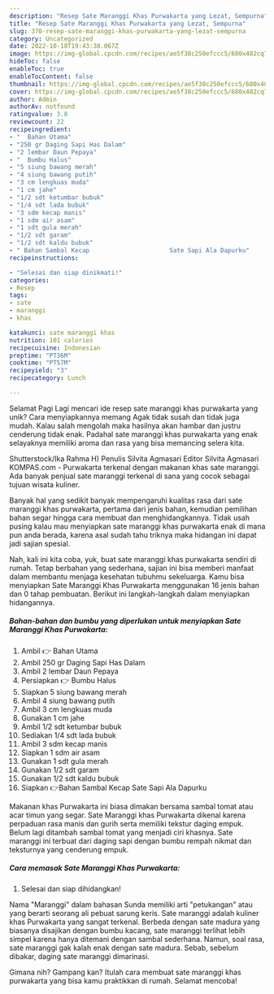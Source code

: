 ```yaml
---
description: "Resep Sate Maranggi Khas Purwakarta yang Lezat, Sempurna"
title: "Resep Sate Maranggi Khas Purwakarta yang Lezat, Sempurna"
slug: 370-resep-sate-maranggi-khas-purwakarta-yang-lezat-sempurna
category: Uncategorized
date: 2022-10-18T19:43:38.067Z
image: https://img-global.cpcdn.com/recipes/ae5f38c250efccc5/680x482cq70/sate-maranggi-khas-purwakarta-foto-resep-utama.jpg
hideToc: false
enableToc: true
enableTocContent: false
thumbnail: https://img-global.cpcdn.com/recipes/ae5f38c250efccc5/680x482cq70/sate-maranggi-khas-purwakarta-foto-resep-utama.jpg
cover: https://img-global.cpcdn.com/recipes/ae5f38c250efccc5/680x482cq70/sate-maranggi-khas-purwakarta-foto-resep-utama.jpg
author: Admin
authorAv: notfound
ratingvalue: 3.8
reviewcount: 22
recipeingredient:
- "  Bahan Utama"
- "250 gr Daging Sapi Has Dalam"
- "2 lembar Daun Pepaya"
- "  Bumbu Halus"
- "5 siung bawang merah"
- "4 siung bawang putih"
- "3 cm lengkuas muda"
- "1 cm jahe"
- "1/2 sdt ketumbar bubuk"
- "1/4 sdt lada bubuk"
- "3 sdm kecap manis"
- "1 sdm air asam"
- "1 sdt gula merah"
- "1/2 sdt garam"
- "1/2 sdt kaldu bubuk"
- " Bahan Sambal Kecap                      Sate Sapi Ala Dapurku"
recipeinstructions:

- "Selesai dan siap dinikmati!"
categories:
- Resep
tags:
- sate
- maranggi
- khas

katakunci: sate maranggi khas 
nutrition: 101 calories
recipecuisine: Indonesian
preptime: "PT36M"
cooktime: "PT57M"
recipeyield: "3"
recipecategory: Lunch

---
```



Selamat Pagi Lagi mencari ide resep sate maranggi khas purwakarta yang unik? Cara menyiapkannya memang Agak tidak susah dan tidak juga mudah. Kalau salah mengolah maka hasilnya akan hambar dan justru cenderung tidak enak. Padahal sate maranggi khas purwakarta yang enak selayaknya memiliki aroma dan rasa yang bisa memancing selera kita.


Shutterstock/Ika Rahma H) Penulis Silvita Agmasari Editor Silvita Agmasari KOMPAS.com - Purwakarta terkenal dengan makanan khas sate maranggi. Ada banyak penjual sate maranggi terkenal di sana yang cocok sebagai tujuan wisata kuliner.

Banyak hal yang sedikit banyak mempengaruhi kualitas rasa dari sate maranggi khas purwakarta, pertama dari jenis bahan, kemudian pemilihan bahan segar hingga cara membuat dan menghidangkannya. Tidak usah pusing kalau mau menyiapkan sate maranggi khas purwakarta enak di mana pun anda berada, karena asal sudah tahu triknya maka hidangan ini dapat jadi sajian spesial.


Nah, kali ini kita coba, yuk, buat sate maranggi khas purwakarta sendiri di rumah. Tetap berbahan yang sederhana, sajian ini bisa memberi manfaat dalam membantu menjaga kesehatan tubuhmu sekeluarga. Kamu bisa menyiapkan Sate Maranggi Khas Purwakarta menggunakan 16 jenis bahan dan 0 tahap pembuatan. Berikut ini langkah-langkah dalam menyiapkan hidangannya.

<!--inarticleads1-->

##### Bahan-bahan dan bumbu yang diperlukan untuk menyiapkan Sate Maranggi Khas Purwakarta:

1. Ambil  👉 Bahan Utama
1. Ambil 250 gr Daging Sapi Has Dalam
1. Ambil 2 lembar Daun Pepaya
1. Persiapkan  👉 Bumbu Halus
1. Siapkan 5 siung bawang merah
1. Ambil 4 siung bawang putih
1. Ambil 3 cm lengkuas muda
1. Gunakan 1 cm jahe
1. Ambil 1/2 sdt ketumbar bubuk
1. Sediakan 1/4 sdt lada bubuk
1. Ambil 3 sdm kecap manis
1. Siapkan 1 sdm air asam
1. Gunakan 1 sdt gula merah
1. Gunakan 1/2 sdt garam
1. Gunakan 1/2 sdt kaldu bubuk
1. Siapkan  👉Bahan Sambal Kecap                      Sate Sapi Ala Dapurku


Makanan khas Purwakarta ini biasa dimakan bersama sambal tomat atau acar timun yang segar. Sate Maranggi khas Purwakarta dikenal karena perpaduan rasa manis dan gurih serta memiliki tekstur daging empuk. Belum lagi ditambah sambal tomat yang menjadi ciri khasnya. Sate maranggi ini terbuat dari daging sapi dengan bumbu rempah nikmat dan teksturnya yang cenderung empuk. 

<!--inarticleads2-->

##### Cara memasak Sate Maranggi Khas Purwakarta:


1. Selesai dan siap dihidangkan!

Nama &#34;Maranggi&#34; dalam bahasan Sunda memiliki arti &#34;petukangan&#34; atau yang berarti seorang ali pebuat sarung keris. Sate maranggi adalah kuliner khas Purwakarta yang sangat terkenal. Berbeda dengan sate madura yang biasanya disajikan dengan bumbu kacang, sate maranggi terlihat lebih simpel karena hanya ditemani dengan sambal sederhana. Namun, soal rasa, sate maranggi gak kalah enak dengan sate madura. Sebab, sebelum dibakar, daging sate maranggi dimarinasi. 

Gimana nih? Gampang kan? Itulah cara membuat sate maranggi khas purwakarta yang bisa kamu praktikkan di rumah. Selamat mencoba!
